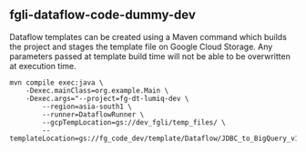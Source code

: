 ## fgli-dataflow-code-dummy-dev

Dataflow templates can be created using a Maven command which builds the project and stages the template file on Google Cloud Storage. Any parameters passed at template build time will not be able to be overwritten at execution time.

```
mvn compile exec:java \
    -Dexec.mainClass=org.example.Main \
    -Dexec.args="--project=fg-dt-lumiq-dev \
        --region=asia-south1 \
        --runner=DataflowRunner \
        --gcpTempLocation=gs://dev_fgli/temp_files/ \
        --templateLocation=gs://fg_code_dev/template/Dataflow/JDBC_to_BigQuery_v10"  
```
